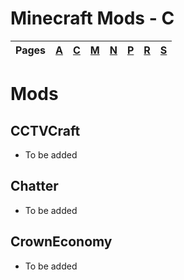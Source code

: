 # Minecraft Mods - C
| Pages | [A](https://github.com/northwesttrees-gaming/.github/tree/main/pages/a) | [C](https://github.com/northwesttrees-gaming/.github/tree/main/pages/c) | [M](https://github.com/northwesttrees-gaming/.github/tree/main/pages/m) | [N](https://github.com/northwesttrees-gaming/.github/tree/main/pages/n) | [P](https://github.com/northwesttrees-gaming/.github/tree/main/pages/p) | [R](https://github.com/northwesttrees-gaming/.github/tree/main/pages/r) | [S](https://github.com/northwesttrees-gaming/.github/tree/main/pages/s) |
| --- | --- | --- | --- | --- | --- | --- | --- |
# Mods
## CCTVCraft
- To be added
## Chatter
- To be added
## CrownEconomy
- To be added
